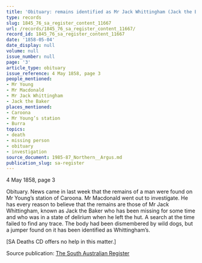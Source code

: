 ```yaml
---
title: 'Obituary: remains identified as Mr Jack Whittingham (Jack the Baker)'
type: records
slug: 1845_76_sa_register_content_11667
url: /records/1845_76_sa_register_content_11667/
record_id: 1845_76_sa_register_content_11667
date: '1858-05-04'
date_display: null
volume: null
issue_number: null
page: '3'
article_type: obituary
issue_reference: 4 May 1858, page 3
people_mentioned:
- Mr Young
- Mr Macdonald
- Mr Jack Whittingham
- Jack the Baker
places_mentioned:
- Caroona
- Mr Young’s station
- Burra
topics:
- death
- missing person
- obituary
- investigation
source_document: 1985-87_Northern__Argus.md
publication_slug: sa-register
---
```


4 May 1858, page 3

Obituary.  News came in last week that the remains of a man were found on Mr Young’s station of Caroona.  Mr Macdonald went out to investigate.  He has every reason to believe that the remains are those of Mr Jack Whittingham, known as Jack the Baker who has been missing for some time and who was in a state of delirium when he left the hut.  A search at the time failed to find any trace.  The body had been dismembered by wild dogs, but a jumper found on it has been identified as Whittingham’s.

[SA Deaths CD offers no help in this matter.]

Source publication: [The South Australian Register](/publications/sa-register/)
